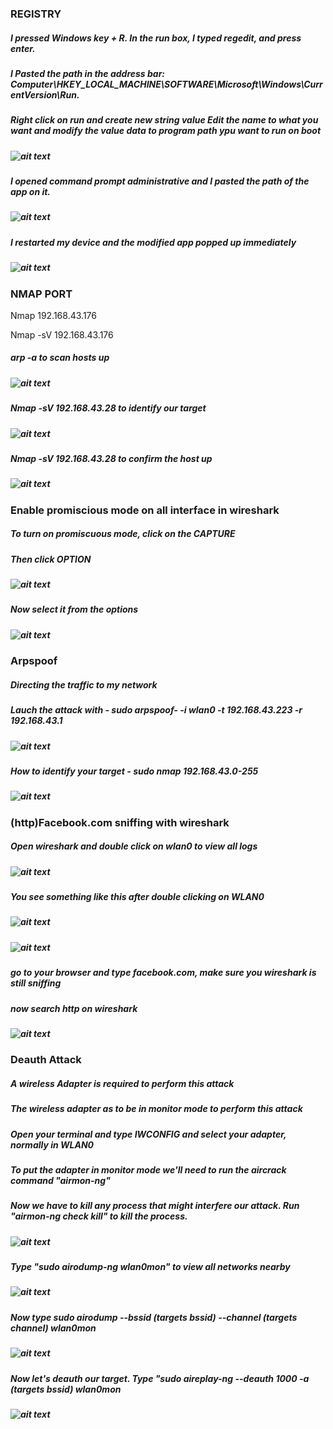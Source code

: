 ### REGISTRY
##### I pressed Windows key + R. In the run box, I typed regedit, and press enter.
##### I Pasted the path in the address bar: Computer\HKEY_LOCAL_MACHINE\SOFTWARE\Microsoft\Windows\CurrentVersion\Run.
##### Right click on run and create new string value Edit the name to what you want and modify the value data to program path ypu want to run on boot
##### ![ait text](https://github.com/mitchell-d-coder/ProblemSets/blob/main/Mitchell/Picture/Screenshot%20(4).png)
##### I opened command prompt administrative and I pasted the path of the app on it.
##### ![ait text](https://github.com/mitchell-d-coder/ProblemSets/blob/main/Mitchell/Picture/Screenshot%20(9).png)
##### I restarted my device and the modified app popped up immediately
##### ![ait text](https://github.com/mitchell-d-coder/ProblemSets/blob/main/Mitchell/Picture/Screenshot%20(10).png)



### NMAP PORT
Nmap 192.168.43.176

Nmap -sV 192.168.43.176

##### arp -a to scan hosts up 
##### ![ait text](https://github.com/mitchell-d-coder/ProblemSets/blob/main/Mitchell/Picture/p1.png)
##### Nmap -sV 192.168.43.28 to identify our target 
##### ![ait text](https://github.com/mitchell-d-coder/ProblemSets/blob/main/Mitchell/Picture/p2.png)
##### Nmap -sV 192.168.43.28 to confirm the host up
##### ![ait text](https://github.com/mitchell-d-coder/ProblemSets/blob/main/Mitchell/Picture/p4.png)



### Enable promiscious mode on all interface in wireshark
##### To turn on promiscuous mode, click on the CAPTURE
##### Then click OPTION
##### ![ait text](https://github.com/mitchell-d-coder/ProblemSets/blob/main/Mitchell/Picture/Screenshot%20from%202022-05-09%2020-09-00.png)
##### Now select it from the options
##### ![ait text](https://github.com/mitchell-d-coder/ProblemSets/blob/main/Mitchell/Picture/Screenshot%20from%202022-05-09%2020-10-35.png)


### Arpspoof
##### Directing the traffic to my network

##### Lauch the attack with - sudo arpspoof- -i wlan0 -t 192.168.43.223 -r 192.168.43.1 
##### ![ait text](https://github.com/mitchell-d-coder/ProblemSets/blob/main/Mitchell/Picture/arpspoof.png)
##### How to identify your target - sudo nmap 192.168.43.0-255
##### ![ait text](https://github.com/mitchell-d-coder/ProblemSets/blob/main/Mitchell/Picture/arpspoof1.png)


### (http)Facebook.com sniffing with wireshark
##### Open wireshark and double click on wlan0 to view all logs
##### ![ait text](https://github.com/mitchell-d-coder/ProblemSets/blob/main/Mitchell/Picture/wireshark.png)
##### You see something like this after double clicking on WLAN0
##### ![ait text](https://github.com/mitchell-d-coder/ProblemSets/blob/main/Mitchell/Picture/wiresharksniffing.png)
##### ![ait text](https://github.com/mitchell-d-coder/ProblemSets/blob/main/Mitchell/Picture/wiresharksniffing1.png)
##### go to your browser and type facebook.com, make sure you wireshark is still sniffing
##### now search http on wireshark
##### ![ait text](https://github.com/mitchell-d-coder/ProblemSets/blob/main/Mitchell/Picture/wiresharkhttpresponse.png)


### Deauth Attack
##### A wireless Adapter is required to perform this attack
##### The wireless adapter as to be in monitor mode to perform this attack
##### Open your terminal and type IWCONFIG and select your adapter, normally in WLAN0
##### To put the adapter in monitor mode we'll need to run the aircrack command "airmon-ng"
##### Now we have to kill any process that might interfere our attack. Run "airmon-ng check kill" to kill the process.
##### ![ait text](https://github.com/mitchell-d-coder/ProblemSets/blob/main/Mitchell/Picture/b1.png)
##### Type "sudo airodump-ng wlan0mon" to view all networks nearby
##### ![ait text](https://github.com/mitchell-d-coder/ProblemSets/blob/main/Mitchell/Picture/b2.png)
##### Now type sudo airodump --bssid (targets bssid) --channel (targets channel) wlan0mon
##### ![ait text](https://github.com/mitchell-d-coder/ProblemSets/blob/main/Mitchell/Picture/b3.png)
##### Now let's deauth our target. Type "sudo aireplay-ng --deauth 1000 -a (targets bssid) wlan0mon
##### ![ait text](https://github.com/mitchell-d-coder/ProblemSets/blob/main/Mitchell/Picture/b5.png)
